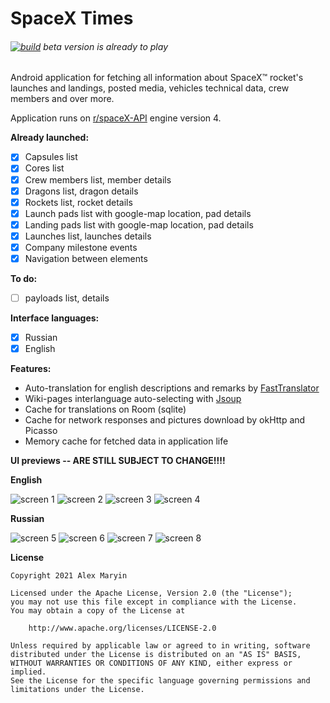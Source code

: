 # SpaceX Times
###### [![build](https://github.com/alexmaryin/spacextimes/actions/workflows/build.yml/badge.svg)](https://github.com/alexmaryin/spacextimes/actions/workflows/build.yml)  *beta version is already to play*

Android application for fetching all information about SpaceX&trade; rocket's launches and landings, posted media, vehicles technical data, crew members and over more. 

Application runs on [r/spaceX-API](https://github.com/r-spacex/SpaceX-API) engine version 4.

**Already launched:**

- [x] Capsules list
- [x] Cores list
- [x] Crew members list, member details
- [x] Dragons list, dragon details
- [x] Rockets list, rocket details
- [x] Launch pads list with google-map location, pad details
- [x] Landing pads list with google-map location, pad details
- [x] Launches list, launches details
- [x] Company milestone events 
- [x] Navigation between elements

**To do:**
- [ ] payloads list, details

**Interface languages:**
- [x] Russian
- [x] English

**Features:**
* Auto-translation for english descriptions and remarks by [FastTranslator](https://fasttranslator.herokuapp.com/)
* Wiki-pages interlanguage auto-selecting with [Jsoup](https://jsoup.org/)
* Cache for translations on Room (sqlite)
* Cache for network responses and pictures download by okHttp and Picasso
* Memory cache for fetched data in application life

**UI previews -- ARE STILL SUBJECT TO CHANGE!!!!**

**English**

![screen 1](/readme_images/screenshot_1.png)
![screen 2](/readme_images/screenshot_2.png)
![screen 3](/readme_images/screenshot_3.png)
![screen 4](/readme_images/screenshot_4.png)


**Russian**

![screen 5](/readme_images/screenshot_5.png)
![screen 6](/readme_images/screenshot_6.png)
![screen 7](/readme_images/screenshot_7.png)
![screen 8](/readme_images/screenshot_8.png)

**License**
```
Copyright 2021 Alex Maryin

Licensed under the Apache License, Version 2.0 (the "License");
you may not use this file except in compliance with the License.
You may obtain a copy of the License at

    http://www.apache.org/licenses/LICENSE-2.0

Unless required by applicable law or agreed to in writing, software
distributed under the License is distributed on an "AS IS" BASIS,
WITHOUT WARRANTIES OR CONDITIONS OF ANY KIND, either express or implied.
See the License for the specific language governing permissions and
limitations under the License.
```
